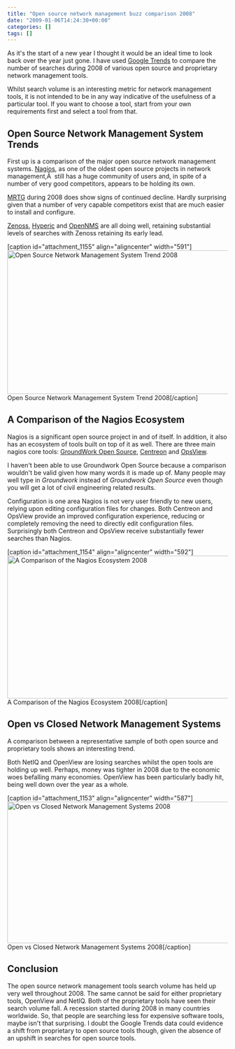 ```yaml
---
title: "Open source network management buzz comparison 2008"
date: "2009-01-06T14:24:30+00:00"
categories: []
tags: []
---
```


As it's the start of a new year I thought it would be an ideal time to look back over the year just gone. I have used <a href="http://www.google.com/trends">Google Trends</a> to compare the number of searches during 2008 of various open source and proprietary network management tools.

Whilst search volume is an interesting metric for network management tools, it is not intended to be in any way indicative of the usefulness of a particular tool. If you want to choose a tool, start from your own requirements first and select a tool from that.
<h2>Open Source Network Management System Trends</h2>
First up is a comparison of the major open source network management systems. <a href="http://www.nagios.org/">Nagios</a>, as one of the oldest open source projects in network management,Â  still has a huge community of users and, in spite of a number of very good competitors, appears to be holding its own.

<a href="http://oss.oetiker.ch/mrtg/">MRTG</a> during 2008 does show signs of continued decline. Hardly surprising given that a number of very capable competitors exist that are much easier to install and configure.

<a href="http://www.zenoss.com/">Zenoss</a>, <a href="http://www.hyperic.com/">Hyperic</a> and <a href="http://www.opennms.org/">OpenNMS</a> are all doing well, retaining substantial levels of searches with Zenoss retaining its early lead.

[caption id="attachment_1155" align="aligncenter" width="591"]<img class="size-full wp-image-1155" title="Open Source NMS Trend 2008" src="http://techteapot.com/wp-content/uploads/2009/01/open-source-nms-trend-2008.png" alt="Open Source Network Management System Trend 2008" width="591" height="328" /> Open Source Network Management System Trend 2008[/caption]
<h2>A Comparison of the Nagios Ecosystem</h2>
Nagios is a significant open source project in and of itself. In addition, it also has an ecosystem of tools built on top of it as well. There are three main nagios core tools: <a href="http://www.groundworkopensource.com/">GroundWork Open Source</a>, <a href="http://www.centreon.com/">Centreon</a> and <a href="http://opsview.org/">OpsView</a>.

I haven't been able to use Groundwork Open Source because a comparison wouldn't be valid given how many words it is made up of. Many people may well type in <em>Groundwork</em> instead of <em>Groundwork Open Source</em> even though you will get a lot of civil engineering related results.

Configuration is one area Nagios is not very user friendly to new users, relying upon editing configuration files for changes. Both Centreon and OpsView provide an improved configuration experience, reducing or completely removing the need to directly edit configuration files. Surprisingly both Centreon and OpsView receive substantially fewer searches than Nagios.

[caption id="attachment_1154" align="aligncenter" width="592"]<img class="size-full wp-image-1154" title="Nagios World 2008" src="http://techteapot.com/wp-content/uploads/2009/01/nagios-world-2008.png" alt="A Comparison of the Nagios Ecosystem 2008" width="592" height="326" /> A Comparison of the Nagios Ecosystem 2008[/caption]
<h2>Open vs Closed Network Management Systems</h2>
A comparison between a representative sample of both open source and proprietary tools shows an interesting trend.

Both NetIQ and OpenView are losing searches whilst the open tools are holding up well. Perhaps, money was tighter in 2008 due to the economic woes befalling many economies. OpenView has been particularly badly hit, being well down over the year as a whole.

[caption id="attachment_1153" align="aligncenter" width="587"]<img class="size-full wp-image-1153" title="Open vs Closed Network Management Systems 2008" src="http://techteapot.com/wp-content/uploads/2009/01/open-vs-closed-nms-2008.png" alt="Open vs Closed Network Management Systems 2008" width="587" height="323" /> Open vs Closed Network Management Systems 2008[/caption]
<h2>Conclusion</h2>
The open source network management tools search volume has held up very well throughout 2008. The same cannot be said for either proprietary tools, OpenView and NetIQ. Both of the proprietary tools have seen their search volume fall. A recession started during 2008 in many countries worldwide. So, that people are searching less for expensive software tools, maybe isn't that surprising. I doubt the Google Trends data could evidence a shift from proprietary to open source tools though, given the absence of an upshift in searches for open source tools.
